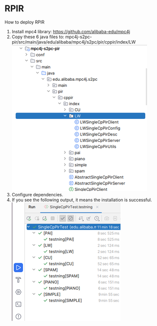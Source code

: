 # RPIR
How to deploy RPIR
1. Install mpc4 library: https://github.com/alibaba-edu/mpc4j
2. Copy these 6 java files to: mpc4j-s2pc-pir/src/main/java/edu/alibaba/mpc4j/s2pc/pir/cppir/index/LW
![image](figures/fig1.png)
3. Configure dependencies.
4. If you see the following output, it means the installation is successful.
![image](https://github.com/TAN-OpenLab/RPIR/blob/master/figures/fig2.png)
